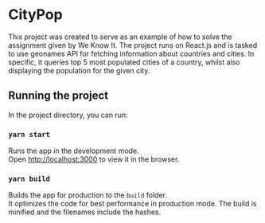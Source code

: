 # CityPop
This project was created to serve as an example of how to solve the assignment given by We Know It.
The project runs on React.js and is tasked to use geonames API for fetching information about countries and cities.
In specific, it queries top 5 most populated cities of a country, whilst also displaying the population for the given city.

## Running the project
In the project directory, you can run:

### `yarn start`
Runs the app in the development mode.\
Open [http://localhost:3000](http://localhost:3000) to view it in the browser.


### `yarn build`
Builds the app for production to the `build` folder.\
It optimizes the code for best performance in production mode.
The build is minified and the filenames include the hashes.
